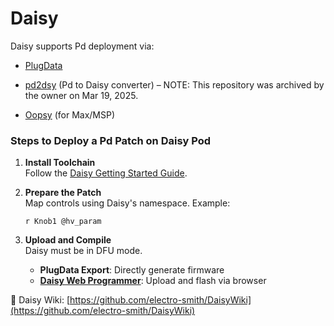 # Daisy

Daisy supports Pd deployment via:
- [PlugData](https://plugdata.org)
- [pd2dsy](https://github.com/electro-smith/pd2dsy) (Pd to Daisy converter) – NOTE: This repository was archived by the owner on Mar 19, 2025.

- [Oopsy](https://github.com/electro-smith/oopsy) (for Max/MSP)

### Steps to Deploy a Pd Patch on Daisy Pod

1. **Install Toolchain**  
   Follow the [Daisy Getting Started Guide](https://github.com/electro-smith/DaisyWiki/wiki/Getting-Started).

2. **Prepare the Patch**  
   Map controls using Daisy's namespace. Example:
   ```
   r Knob1 @hv_param
   ```

3. **Upload and Compile**  
   Daisy must be in DFU mode.
   - **PlugData Export**: Directly generate firmware
   - [**Daisy Web Programmer**](https://electro-smith.github.io/Programmer/): Upload and flash via browser

📎 Daisy Wiki: [https://github.com/electro-smith/DaisyWiki](https://github.com/electro-smith/DaisyWiki)

